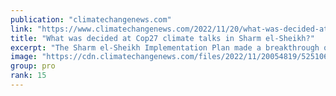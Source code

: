 ```yaml
---
publication: "climatechangenews.com"
link: "https://www.climatechangenews.com/2022/11/20/what-was-decided-at-cop27-climate-talks-in-sharm-el-sheikh/"
title: "What was decided at Cop27 climate talks in Sharm el-Sheikh?"
excerpt: "The Sharm el-Sheikh Implementation Plan made a breakthrough on support for climate victims, but avoided confronting the oil and gas sector"
image: "https://cdn.climatechangenews.com/files/2022/11/20054819/52510644272_3ba500384d_c-e1668923321888.jpg"
group: pro
rank: 15
---
```

